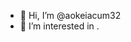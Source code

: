 - 👋 Hi, I’m @aokeiacum32
- 👀 I’m interested in .
<!---
aokeiacum32/aokeiacum32 is a ✨ special ✨ repository because its `README.md` (this file) appears on your GitHub profile.
You can click the Preview link to take a look at your changes.
--->
